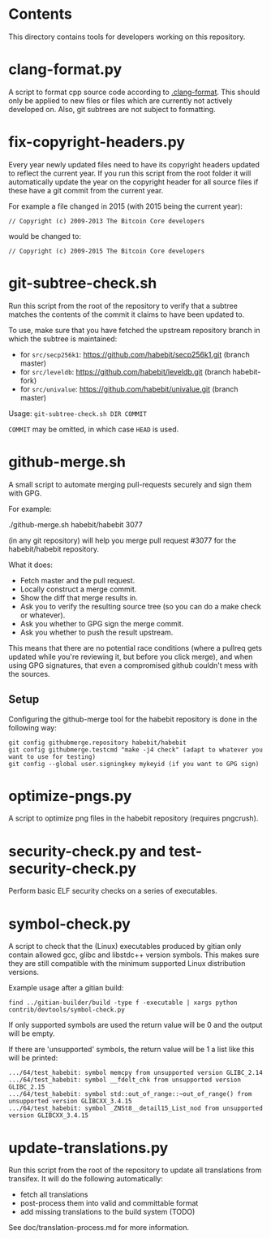Contents
========
This directory contains tools for developers working on this repository.

clang-format.py
===============

A script to format cpp source code according to [.clang-format](../../src/.clang-format). This should only be applied to new files or files which are currently not actively developed on. Also, git subtrees are not subject to formatting.

fix-copyright-headers.py
========================

Every year newly updated files need to have its copyright headers updated to reflect the current year.
If you run this script from the root folder it will automatically update the year on the copyright header for all
source files if these have a git commit from the current year.

For example a file changed in 2015 (with 2015 being the current year):

```// Copyright (c) 2009-2013 The Bitcoin Core developers```

would be changed to:

```// Copyright (c) 2009-2015 The Bitcoin Core developers```

git-subtree-check.sh
====================

Run this script from the root of the repository to verify that a subtree matches the contents of
the commit it claims to have been updated to.

To use, make sure that you have fetched the upstream repository branch in which the subtree is
maintained:
* for `src/secp256k1`: https://github.com/habebit/secp256k1.git (branch master)
* for `src/leveldb`: https://github.com/habebit/leveldb.git (branch habebit-fork)
* for `src/univalue`: https://github.com/habebit/univalue.git (branch master)

Usage: `git-subtree-check.sh DIR COMMIT`

`COMMIT` may be omitted, in which case `HEAD` is used.

github-merge.sh
===============

A small script to automate merging pull-requests securely and sign them with GPG.

For example:

  ./github-merge.sh habebit/habebit 3077

(in any git repository) will help you merge pull request #3077 for the
habebit/habebit repository.

What it does:
* Fetch master and the pull request.
* Locally construct a merge commit.
* Show the diff that merge results in.
* Ask you to verify the resulting source tree (so you can do a make
check or whatever).
* Ask you whether to GPG sign the merge commit.
* Ask you whether to push the result upstream.

This means that there are no potential race conditions (where a
pullreq gets updated while you're reviewing it, but before you click
merge), and when using GPG signatures, that even a compromised github
couldn't mess with the sources.

Setup
---------
Configuring the github-merge tool for the habebit repository is done in the following way:

    git config githubmerge.repository habebit/habebit
    git config githubmerge.testcmd "make -j4 check" (adapt to whatever you want to use for testing)
    git config --global user.signingkey mykeyid (if you want to GPG sign)

optimize-pngs.py
================

A script to optimize png files in the habebit
repository (requires pngcrush).

security-check.py and test-security-check.py
============================================

Perform basic ELF security checks on a series of executables.

symbol-check.py
===============

A script to check that the (Linux) executables produced by gitian only contain
allowed gcc, glibc and libstdc++ version symbols. This makes sure they are
still compatible with the minimum supported Linux distribution versions.

Example usage after a gitian build:

    find ../gitian-builder/build -type f -executable | xargs python contrib/devtools/symbol-check.py 

If only supported symbols are used the return value will be 0 and the output will be empty.

If there are 'unsupported' symbols, the return value will be 1 a list like this will be printed:

    .../64/test_habebit: symbol memcpy from unsupported version GLIBC_2.14
    .../64/test_habebit: symbol __fdelt_chk from unsupported version GLIBC_2.15
    .../64/test_habebit: symbol std::out_of_range::~out_of_range() from unsupported version GLIBCXX_3.4.15
    .../64/test_habebit: symbol _ZNSt8__detail15_List_nod from unsupported version GLIBCXX_3.4.15

update-translations.py
======================

Run this script from the root of the repository to update all translations from transifex.
It will do the following automatically:

- fetch all translations
- post-process them into valid and committable format
- add missing translations to the build system (TODO)

See doc/translation-process.md for more information.
